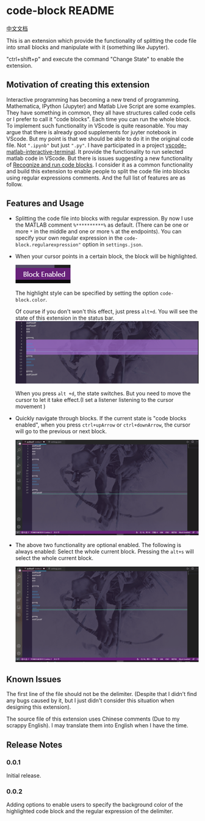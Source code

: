 # code-block README

[中文文档](./README-中文文档.md)

This is an extension which provide the functionality of splitting the code file into small blocks and manipulate with it (something like Jupyter).

"ctrl+shift+p" and execute the command "Change State" to enable the extension.

## Motivation of creating this extension

Interactive programming has becoming a new trend of programming. Mathematica, IPython (Jupyter) and Matlab Live Script are some examples. They have something in common, they all have structures called code cells or I prefer to call it "code blocks". Each time you can run the whole block. To implement such functionality in VScode is quite reasonable. You may argue that there is already good supplements for juyter notebook in VScode. But my point is that we should be able to do it in the original code file. Not `".ipynb"` but just `".py"`. I have participated in a project [vscode-matlab-interactive-terminal](https://github.com/apommel/vscode-matlab-interactive-terminal). It provide the functionality to run selected matlab code in VScode. But there is issues suggesting a new functionality of [Recognize and run code blocks](https://github.com/apommel/vscode-matlab-interactive-terminal/issues/13). I consider it as a common functionality and build this extension to enable people to split the code file into blocks using regular expressions comments. And the full list of features are as follow.

## Features and Usage

- Splitting the code file into blocks with regular expression. By now I use the MATLAB comment `%**********%` as default. (There can be one or more `*`  in the middle and one or more `%` at the endpoints). You can specify your own regular expression in the `code-block.regularexpression"` option in `settings.json`. 

- When your cursor points in a certain block, the block will be highlighted. 

  ![image-20201023224330434](https://raw.githubusercontent.com/weihongliang233/My-Markdown-Figures/master/20201023225547.png)

  The highlight style can be specified by setting the option `code-block.color`.

  Of course if you don't won't this effect, just press `alt+d`. You will see the state of this extension in the status bar. ![image-20201023224521631](https://raw.githubusercontent.com/weihongliang233/My-Markdown-Figures/master/20201023225547-1.png)

  When you press `alt +d`, the state switches. But you need to move the cursor to let it take effect.(I set a listener listening to the cursor movement )

- Quickly navigate through blocks. If the current state is "code blocks enabled", when you press `ctrl+upArrow` or `ctrl+downArrow`, the cursor will go to the previous or next block.

  ![demo-navigate](https://raw.githubusercontent.com/weihongliang233/My-Markdown-Figures/master/20201023231214.gif)

- The above two functionality are optional enabled. The following is always enabled: Select the whole current block. Pressing the `alt+s` will select the whole current block.

  ![demo-select](https://raw.githubusercontent.com/weihongliang233/My-Markdown-Figures/master/20201023231214-1.gif)

## Known Issues

The first line of the file should not be the delimiter. (Despite that I didn't find any bugs caused by it, but I just didn't consider this situation when designing this extension).

The source file of this extension uses Chinese comments (Due to my scrappy English). I may translate them into English when I have the time.

## Release Notes

### 0.0.1

Initial release.

### 0.0.2

Adding options to enable users to specify the background color of the highlighted code block and the regular expression of the delimiter.
